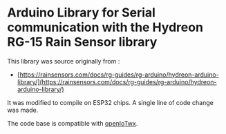 # Arduino Library for Serial communication with the Hydreon RG-15 Rain Sensor library

This library was source originally from :

* [https://rainsensors.com/docs/rg-guides/rg-arduino/hydreon-arduino-library/](https://rainsensors.com/docs/rg-guides/rg-arduino/hydreon-arduino-library/)


It was modified to compile on ESP32 chips.  A single line of code change was made.

The code base is compatible with [openIoTwx](https://ncar.github.io/openiotwx).
